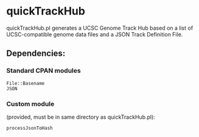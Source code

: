 # quickTrackHub
quickTrackHub.pl generates a UCSC Genome Track Hub based on a list of UCSC-compatible genome data files and a JSON Track Definition File.

## Dependencies:


### Standard CPAN modules
  
    File::Basename
    JSON
    
### Custom module 
(provided, must be in same directory as quickTrackHub.pl):
  
    processJsonToHash
    
